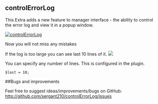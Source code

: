 ## controlErrorLog

This Extra adds a new feature to manager interface - the ability to control the error log and view it in a popup window.

[![controlErrorLog](https://file.modx.pro/files/5/4/e/54e83844265bdc5c100aed56fd6bf4e9s.jpg)](https://file.modx.pro/files/5/4/e/54e83844265bdc5c100aed56fd6bf4e9.png)

Now you will not miss any mistakes

If the log is too large you can see last 10 lines of it. 
[![](https://file.modx.pro/files/1/2/b/12b463c3599b26eb852880dd6bb61a81s.jpg)](https://file.modx.pro/files/1/2/b/12b463c3599b26eb852880dd6bb61a81.png)

You can specify any number of lines. This is configured in the plugin.  
```
$last = 10;
```

##Bugs and improvements

Feel free to suggest ideas/improvements/bugs on GitHub:
http://github.com/sergant210/controlErrorLog/issues